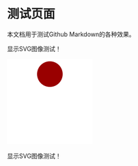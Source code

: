
# 测试页面

本文档用于测试Github Markdown的各种效果。

显示SVG图像测试！

![d0001](https://github.com/itgotousa/pg16/blob/main/d0001.svg)

显示SVG图像测试！

